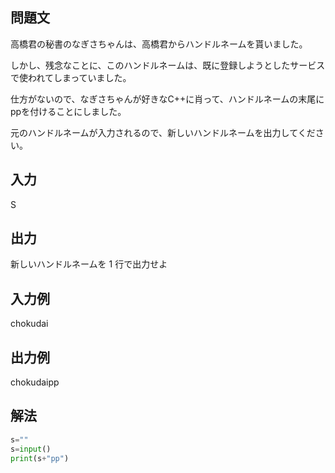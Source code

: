 ## 問題文
高橋君の秘書のなぎさちゃんは、高橋君からハンドルネームを貰いました。

しかし、残念なことに、このハンドルネームは、既に登録しようとしたサービスで使われてしまっていました。

仕方がないので、なぎさちゃんが好きなC++に肖って、ハンドルネームの末尾にppを付けることにしました。

元のハンドルネームが入力されるので、新しいハンドルネームを出力してください。
## 入力
S
## 出力
新しいハンドルネームを 1 行で出力せよ
## 入力例
chokudai
## 出力例
chokudaipp
## 解法

```python
s=""
s=input()
print(s+"pp")
